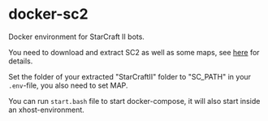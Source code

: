 # docker-sc2

Docker environment for StarCraft II bots.

You need to download and extract SC2 as well as some maps, see [here](https://github.com/Blizzard/s2client-protoiagreetotheeula) for details.

Set the folder of your extracted "StarCraftII" folder to "SC_PATH" in your `.env`-file, you also need to set MAP.

You can run `start.bash` file to start docker-compose, it will also start inside an xhost-environment.
